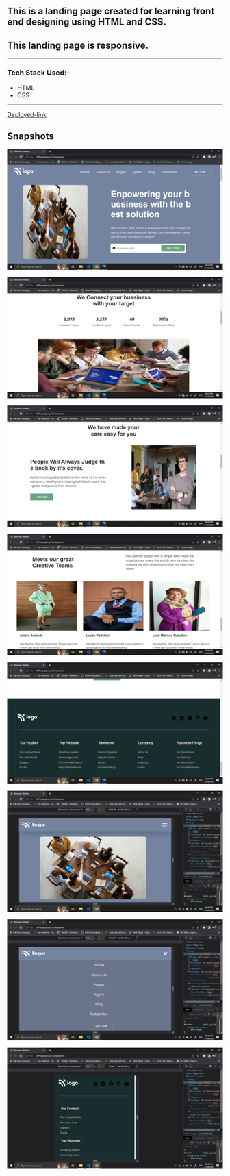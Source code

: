 ## This is a landing page created for learning front end designing using HTML and CSS.

##  This landing page is responsive.

---
### Tech Stack Used:-
- HTML
- CSS

---
[Deployed-link](https://my-business-page.netlify.app/)

##   Snapshots

![image](img/Screenshot%20(388).png)

![image](img/Screenshot%20(389).png)

![image](img/Screenshot%20(390).png)

![image](img/Screenshot%20(393).png)

![image](img/Screenshot%20(394).png)

![image](img/Screenshot%20(400).png)

![image](img/Screenshot%20(399).png)

![image](img/Screenshot%20(408).png)